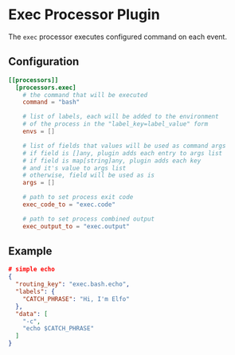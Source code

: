 # Exec Processor Plugin

The `exec` processor executes configured command on each event.

## Configuration
```toml
[[processors]]
  [processors.exec]
    # the command that will be executed
    command = "bash"

    # list of labels, each will be added to the environment 
    # of the process in the "label_key=label_value" form
    envs = []

    # list of fields that values will be used as command args
    # if field is []any, plugin adds each entry to args list
    # if field is map[string]any, plugin adds each key
    # and it's value to args list
    # otherwise, field will be used as is
    args = []

    # path to set process exit code
    exec_code_to = "exec.code"

    # path to set process combined output
    exec_output_to = "exec.output"
```

## Example
```json
# simple echo
{
  "routing_key": "exec.bash.echo",
  "labels": {
    "CATCH_PHRASE": "Hi, I'm Elfo"
  },
  "data": [
    "-c",
    "echo $CATCH_PHRASE"
  ]
}
```
